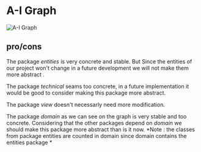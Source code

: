 # **A-I Graph**

![A-I Graph](../images/A-I_graph.png)

## **pro/cons**



The package *entities* is very concrete and stable. But Since the entities of our project won't change in a future development we will not make them more abstract .

The package *technical* seams too concrete, in a future implementation it would be good to consider making this package more abstract.

The package *view* doesn't necessarly need more modification.

The package *domain* as we can see on the graph is very stable and too concrete.  Considering that the other packages depend on *domain* we should make this package more abstract than is it now.
*Note : the classes from package entities are counted in domain since domain contains the entities package *